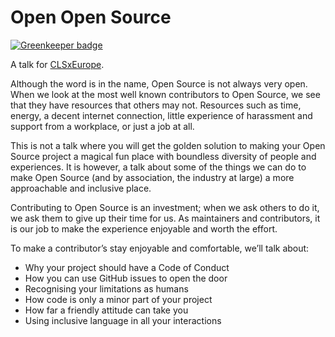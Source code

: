 # Open Open Source

[![Greenkeeper badge](https://badges.greenkeeper.io/Charlotteis/clsxeurope-talk.svg)](https://greenkeeper.io/)

A talk for [CLSxEurope].

Although the word is in the name, Open Source is not always very open.
When we look at the most well known contributors to Open Source, we see that
they have resources that others may not. Resources such as time, energy,
a decent internet connection, little experience of harassment and support
from a workplace, or just a job at all.

This is not a talk where you will get the golden solution to making your
Open Source project a magical fun place with boundless diversity of people
and experiences. It is however, a talk about some of the things we can do to
make Open Source (and by association, the industry at large) a more approachable
and inclusive place.

Contributing to Open Source is an investment; when we ask others to do it,
we ask them to give up their time for us. As maintainers and contributors,
it is our job to make the experience enjoyable and worth the effort.

To make a contributor’s stay enjoyable and comfortable, we’ll talk about:

* Why your project should have a Code of Conduct
* How you can use GitHub issues to open the door
* Recognising your limitations as humans
* How code is only a minor part of your project
* How far a friendly attitude can take you
* Using inclusive language in all your interactions

[CLSxEurope]: http://clsxeurope.com/
